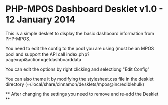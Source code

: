 PHP-MPOS Dashboard Desklet v1.0 - 12 January 2014
=================================================
This is a simple desklet to display the basic dashboard information from PHP-MPOS.

You need to edit the config to the pool you are using (must be an MPOS pool and support the API call index.php?page=api&action=getdashboarddata

You can edit the options by right clicking and selectiong "Edit Config"

You can also theme it by modifying the stylesheet.css file in the desklet directory (~/.local/share/cinnamon/desklets/mpos@incrediblehulk)

** After changing the settings you need to remove and re-add the Desklet **
